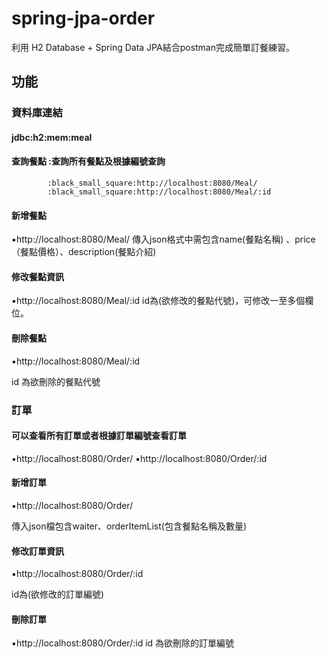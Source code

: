 # spring-jpa-order
 利用 H2 Database + Spring Data JPA結合postman完成簡單訂餐練習。

## 功能

### 資料庫連結

#### jdbc:h2:mem:meal

#### 查詢餐點 :查詢所有餐點及根據編號查詢
            :black_small_square:http://localhost:8080/Meal/
            :black_small_square:http://localhost:8080/Meal/:id
 
#### 新增餐點
:black_small_square:http://localhost:8080/Meal/
傳入json格式中需包含name(餐點名稱) 、price（餐點價格）、description(餐點介紹)

#### 修改餐點資訊
:black_small_square:http://localhost:8080/Meal/:id
id為(欲修改的餐點代號)，可修改一至多個欄位。

#### 刪除餐點
:black_small_square:http://localhost:8080/Meal/:id

id 為欲刪除的餐點代號

### 訂單

#### 可以查看所有訂單或者根據訂單編號查看訂單
:black_small_square:http://localhost:8080/Order/
:black_small_square:http://localhost:8080/Order/:id

#### 新增訂單
:black_small_square:http://localhost:8080/Order/

傳入json檔包含waiter、orderItemList(包含餐點名稱及數量)
    
#### 修改訂單資訊
:black_small_square:http://localhost:8080/Order/:id

id為(欲修改的訂單編號)

#### 刪除訂單
:black_small_square:http://localhost:8080/Order/:id
id 為欲刪除的訂單編號
